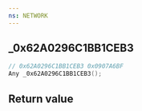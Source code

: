 ```yaml
---
ns: NETWORK
---
```

## _0x62A0296C1BB1CEB3

```c
// 0x62A0296C1BB1CEB3 0x0907A6BF
Any _0x62A0296C1BB1CEB3();
```


## Return value
